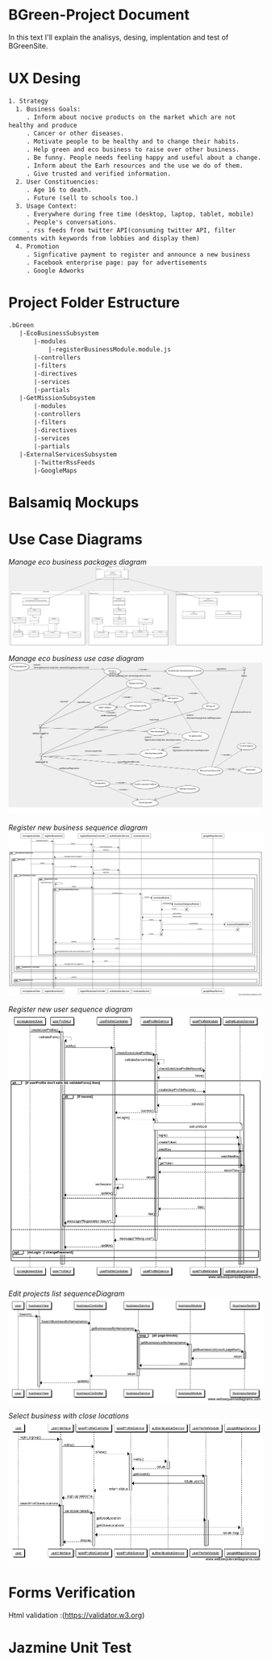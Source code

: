 # BGreen-Project Document

In this text I'll explain the analisys, desing, implentation and test of BGreenSite.


# UX Desing

```
1. Strategy
  1. Business Goals:
     . Inform about nocive products on the market which are not healthy and produce
     . Cancer or other diseases.
     . Motivate people to be healthy and to change their habits.
     . Help green and eco business to raise over other business.
     . Be funny. People needs feeling happy and useful about a change.
     . Inform about the Earh resources and the use we do of them.
     . Give trusted and verified information.
  2. User Constituencies:
     . Age 16 to death.
     . Future (sell to schools too.)
  3. Usage Context:
     . Everywhere during free time (desktop, laptop, tablet, mobile)
     . People's conversations.
     . rss feeds from twitter API(consuming twitter API, filter comments with keywords from lobbies and display them)
  4. Promotion
     . Signficative payment to register and announce a new business
     . Facebook enterprise page: pay for advertisements
     . Google Adworks
```

# Project Folder Estructure
```
.bGreen
   |-EcoBusinessSubsystem
       |-modules
           |-registerBusinessModule.module.js
       |-controllers
       |-filters
       |-directives
       |-services
       |-partials
   |-GetMissionSubsystem
       |-modules
       |-controllers
       |-filters
       |-directives
       |-services
       |-partials
   |-ExternalServicesSubsystem
       |-TwitterRssFeeds
       |-GoogleMaps
```

# Balsamiq Mockups

# Use Case Diagrams

*Manage eco business packages diagram*
![alt text](img/BGreenPackagesDiagram1.png "Logo Title Text 1")

*Manage eco business use case diagram*
![alt text](img/ManageEcoBusines.png "Logo Title Text 1")

*Register new business sequence diagram*
![alt text](img/RegisterBusinessSequenceDiagram.png "Logo Title Text 1")

*Register new user sequence diagram*
![alt text](img/registerUserSequenceDiagram.png "Logo Title Text 1")

*Edit projects list sequenceDiagram*
![alt text](img/EditProjectsListSequenceDiagram.png "Logo Title Text 1")

*Select business with close locations*
![alt text](img/ShowCloseLocationsProjectsList.png "Logo Title Text 1")

# Forms Verification

Html validation :(https://validator.w3.org)

# Jazmine Unit Test







